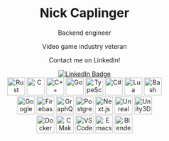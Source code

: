 <div id="header" align="center">
  <h1>Nick Caplinger</h1>
  <div>
    <p>Backend engineer</p>
    <p>Video game industry veteran</p>
  </div>
  <p>Contact me on LinkedIn!</p>
  <div id="social_badges">
    <a href="https://www.linkedin.com/in/nickcaplinger/">
      <img src="https://img.shields.io/badge/LinkedIn-blue?style=for-the-badge&logo=linkedin&logoColor=white" alt="LinkedIn Badge"/>
    </a>
  </div>
</div>

<div id="tech">
  <div id="languages" align="center">
    <img src="https://cdn.jsdelivr.net/gh/devicons/devicon@latest/icons/rust/rust-original.svg" title="Rust" alt="Rust" width="40" height="40"/>
    <img src="https://cdn.jsdelivr.net/gh/devicons/devicon@latest/icons/c/c-original.svg" title="C" alt="C" width="40" height="40"/>
    <img src="https://cdn.jsdelivr.net/gh/devicons/devicon@latest/icons/cplusplus/cplusplus-original.svg" title="C++" alt="C++" width="40" height="40"/>
    <img src="https://cdn.jsdelivr.net/gh/devicons/devicon@latest/icons/go/go-original-wordmark.svg" title="Go" alt="Go" width="40" height="40"/>
    <img src="https://cdn.jsdelivr.net/gh/devicons/devicon@latest/icons/typescript/typescript-original.svg" title="TypeScript" alt="TypeScript" width="40" height="40"/>
    <img src="https://cdn.jsdelivr.net/gh/devicons/devicon@latest/icons/csharp/csharp-original.svg" title="C#" alt="C#" width="40" height="40"/>
    <img src="https://cdn.jsdelivr.net/gh/devicons/devicon@latest/icons/lua/lua-original.svg" title="Lua" alt="Lua" width="40" height="40"/>
    <img src="https://cdn.jsdelivr.net/gh/devicons/devicon@latest/icons/bash/bash-original.svg" title="Bash" alt="Bash" width="40" height="40"/>  
  </div>
  
  <div id="tools" align="center">
    <img src="https://cdn.jsdelivr.net/gh/devicons/devicon@latest/icons/googlecloud/googlecloud-original.svg" title="Google Cloud Platform" alt="Google Cloud Platform" width="40" height="40"/>
    <img src="https://cdn.jsdelivr.net/gh/devicons/devicon@latest/icons/firebase/firebase-original.svg" title="Firebase" alt="Firebase" width="40" height="40"/>
    <img src="https://cdn.jsdelivr.net/gh/devicons/devicon@latest/icons/graphql/graphql-plain.svg" title="GraphQL" alt="GraphQL" width="40" height="40"/>
    <img src="https://cdn.jsdelivr.net/gh/devicons/devicon@latest/icons/postgresql/postgresql-original.svg" title="PostgreSQL" alt="PostgreSQL" width="40" height="40"/>
    <img src="https://cdn.jsdelivr.net/gh/devicons/devicon@latest/icons/nextjs/nextjs-original.svg" title="Next.js" alt="Next.js" width="40" height="40"/>
    <img src="https://cdn.jsdelivr.net/gh/devicons/devicon@latest/icons/unrealengine/unrealengine-original.svg" title="Unreal Engine" alt="Unreal Engine" width="40" height="40"/>
    <img src="https://cdn.jsdelivr.net/gh/devicons/devicon@latest/icons/unity/unity-original.svg" title="Unity3D" alt="Unity3D" width="40" height="40"/>
  </div>
  
  <div id="devtools" align="center">
    <img src="https://cdn.jsdelivr.net/gh/devicons/devicon@latest/icons/docker/docker-original.svg" title="Docker" alt="Docker" width="40" height="40"/>
    <img src="https://cdn.jsdelivr.net/gh/devicons/devicon@latest/icons/cmake/cmake-original.svg" title="CMake" alt="CMake" width="40" height="40"/>
    <img src="https://cdn.jsdelivr.net/gh/devicons/devicon@latest/icons/vscode/vscode-original.svg" title="VSCode" alt="VSCode" width="40" height="40"/>
    <img src="https://cdn.jsdelivr.net/gh/devicons/devicon@latest/icons/emacs/emacs-original.svg" title="Emacs" alt="Emacs" width="40" height="40"/>
    <img src="https://cdn.jsdelivr.net/gh/devicons/devicon@latest/icons/blender/blender-original.svg" title="Blender" alt="Blender" width="40" height="40"/>
  </div>
  
</div>

<!--
**NickCaplinger/NickCaplinger** is a ✨ _special_ ✨ repository because its `README.md` (this file) appears on your GitHub profile.

Here are some ideas to get you started:

- 🔭 I’m currently working on ...
- 🌱 I’m currently learning ...
- 👯 I’m looking to collaborate on ...
- 🤔 I’m looking for help with ...
- 💬 Ask me about ...
- 📫 How to reach me: ...
- 😄 Pronouns: ...
- ⚡ Fun fact: ...
-->
